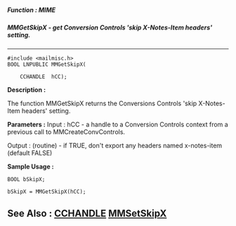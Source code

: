 ##### Function : MIME
##### MMGetSkipX - get Conversion Controls 'skip X-Notes-Item headers' setting.
---
```
#include <mailmisc.h>
BOOL LNPUBLIC MMGetSkipX(

	CCHANDLE  hCC);
```
**Description :**

The function  MMGetSkipX returns the Conversions Controls 'skip X-Notes-Item 
headers' setting.

**Parameters :**
Input :
hCC  -  a handle to a Conversion Controls context from a previous call to MMCreateConvControls.

Output :
(routine)  -  if TRUE, don't export any headers named x-notes-item (default FALSE)



**Sample Usage :**
```
BOOL bSkipX;

bSkipX = MMGetSkipX(hCC);

```
**See Also :**
[CCHANDLE](/domino-c-api-docs/reference/Data/CCHANDLE)
[MMSetSkipX](/domino-c-api-docs/reference/Func/MMSetSkipX)
---
